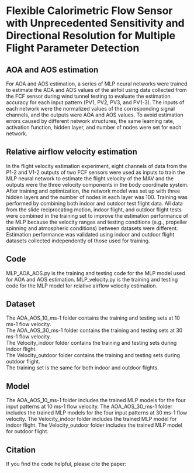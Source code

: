 # Flexible Calorimetric Flow Sensor with Unprecedented Sensitivity and Directional Resolution for Multiple Flight Parameter Detection
## AOA and AOS estimation
For AOA and AOS estimation, a series of MLP neural networks were trained to estimate the AOA and AOS values of the airfoil using data collected from the FCF sensor during wind tunnel testing to evaluate the estimation accuracy for each input pattern (PV1, PV2, PV3, and PV1-3). The inputs of each network were the normalized values of the corresponding signal channels, and the outputs were AOA and AOS values. To avoid estimation errors caused by different network structures, the same learning rate, activation function, hidden layer, and number of nodes were set for each network.
## Relative airflow velocity estimation
In the flight velocity estimation experiment, eight channels of data from the P1-2 and V1-2 outputs of two FCF sensors were used as inputs to train the MLP neural network to estimate the flight velocity of the MAV and the outputs were the three velocity components in the body coordinate system. After training and optimization, the network model was set up with three hidden layers and the number of nodes in each layer was 100. Training was performed by combining both indoor and outdoor test flight data. All data from the slide reciprocating motion, indoor flight, and outdoor flight tests were combined in the training set to improve the estimation performance of the MLP because the velocity ranges and testing conditions (e.g., propeller spinning and atmospheric conditions) between datasets were different. Estimation performance was validated using indoor and outdoor flight datasets collected independently of those used for training.
## Code
MLP_AOA_AOS.py is the training and testing code for the MLP model used for AOA and AOS estimation.
MLP_velocity.py is the training and testing code for the MLP model for relative airflow velocity estimation.
## Dataset
The AOA_AOS_10_ms-1 folder contains the training and testing sets at 10 ms-1 flow velocity.  
The AOA_AOS_30_ms-1 folder contains the training and testing sets at 30 ms-1 flow velocity.  
The Velocity_indoor folder contains the training and testing sets during indoor flight.  
The Velocity_outdoor folder contains the training and testing sets during outdoor flight.  
The training set is the same for both indoor and outdoor flights.
## Model
The AOA_AOS_10_ms-1 folder includes the trained MLP models for the four input patterns at 10 ms-1 flow velocity.
The AOA_AOS_30_ms-1 folder includes the trained MLP models for the four input patterns at 30 ms-1 flow velocity.
The Velocity_indoor folder includes the trained MLP model for indoor flight.
The Velocity_outdoor folder includes the trained MLP model for outdoor flight.
## Citation
If you find the code helpful, please cite the paper:
